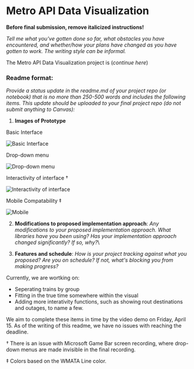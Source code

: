 # Metro API Data Visualization

**Before final submission, remove italicized instructions!**

*Tell me what you've gotten done so far, what obstacles you have encountered, and whether/how your plans have changed as you have gotten to work. The writing style can be informal.*

The Metro API Data Visualization project is (*continue here*)

### Readme format: 
*Provide a status update in the readme.md of your project repo (or notebook) that is no more than 250-500 words and includes the following items. This update should be uploaded to your final project repo (do not submit anything to Canvas):*

1. **Images of Prototype** 

Basic Interface

![Basic Interface](https://i.imgur.com/ROLmIH0.png)

Drop-down menu

![Drop-down menu](https://i.imgur.com/FKDDKpz.png)

Interactivity of interface †

![Interactivity of interface](https://i.imgur.com/Fy9WOkT.gif)

Mobile Compatability ‡

![Mobile](https://i.imgur.com/CA98VTb.png)

2.  **Modifications to proposed implementation approach**: *Any modifications to your proposed implementation approach. What libraries have you been using? Has your implementation approach changed significantly? If so, why?*\

4. **Features and schedule**: *How is your project tracking against what you proposed? Are you on schedule? If not, what's blocking you from making progress?*

Currently, we are wortking on:

- Seperating trains by group
- Fitting in the true time somewhere within the visual
- Adding more interativity functions, such as showing rout destinations and outages, to name a few. 

We aim to complete these items in time by the video demo on Friday, April 15. As of the writing of this readme, we have no issues with reaching the deadline. 


† There is an issue with Microsoft Game Bar screen recording, where drop-down menus are made invisible in the final recording.

‡ Colors based on the WMATA Line color. 
